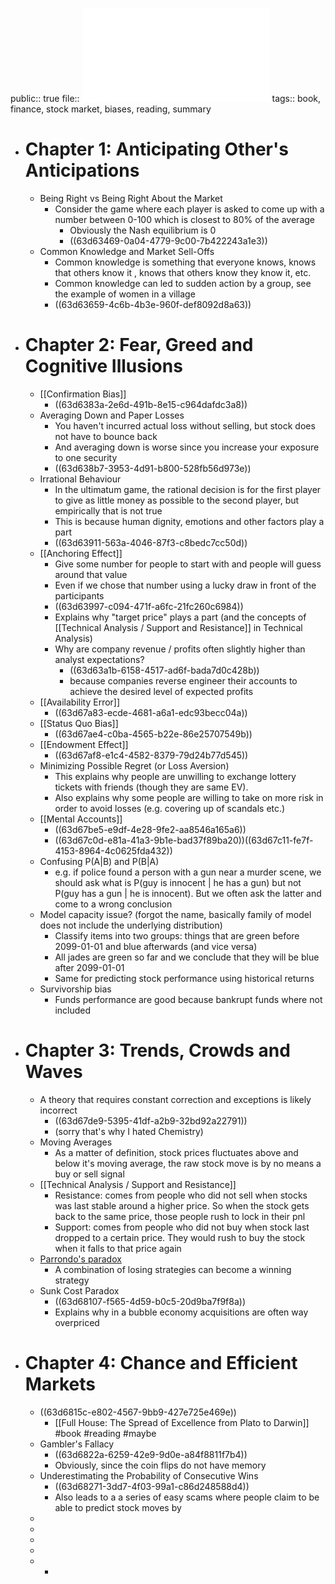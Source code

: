 public:: true
file:: ![A Mathematician Plays the Stock Market](../assets/John_Allen_Paulos_-_A_Mathematician_Plays_the_Stock_Market-Basic_Books_(2003)_1674982457123_0.pdf)
tags:: book, finance, stock market, biases, reading, summary

- # Chapter 1: Anticipating Other's Anticipations
	- Being Right vs Being Right About the Market
		- Consider the game where each player is asked to come up with a number between 0-100 which is closest to 80% of the average
			- Obviously the Nash equilibrium is 0
			- ((63d63469-0a04-4779-9c00-7b422243a1e3))
	- Common Knowledge and Market Sell-Offs
		- Common knowledge is something that everyone knows, knows that others know it , knows that others know they know it, etc.
		- Common knowledge can led to sudden action by a group, see the example of women in a village
		- ((63d63659-4c6b-4b3e-960f-def8092d8a63))
- # Chapter 2: Fear, Greed and Cognitive Illusions
	- [[Confirmation Bias]]
		- ((63d6383a-2e6d-491b-8e15-c964dafdc3a8))
	- Averaging Down and Paper Losses
		- You haven't incurred actual loss without selling, but stock does not have to bounce back
		- And averaging down is worse since you increase your exposure to one security
		- ((63d638b7-3953-4d91-b800-528fb56d973e))
	- Irrational Behaviour
		- In the ultimatum game, the rational decision is for the first player to give as little money as possible to the second player, but empirically that is not true
		- This is because human dignity, emotions and other factors play a part
		- ((63d63911-563a-4046-87f3-c8bedc7cc50d))
	- [[Anchoring Effect]]
		- Give some number for people to start with and people will guess around that value
		- Even if we chose that number using a lucky draw in front of the participants
		- ((63d63997-c094-471f-a6fc-21fc260c6984))
		- Explains why "target price" plays a part (and the concepts of [[Technical Analysis / Support and Resistance]] in Technical Analysis)
		- Why are company revenue / profits often slightly higher than analyst expectations?
			- ((63d63a1b-6158-4517-ad6f-bada7d0c428b))
			- because companies reverse engineer their accounts to achieve the desired level of expected profits
	- [[Availability Error]]
		- ((63d67a83-ecde-4681-a6a1-edc93becc04a))
	- [[Status Quo Bias]]
		- ((63d67ae4-c0ba-4565-b22e-86e25707549b))
	- [[Endowment Effect]]
		- ((63d67af8-e1c4-4582-8379-79d24b77d545))
	- Minimizing Possible Regret (or Loss Aversion)
		- This explains why people are unwilling to exchange lottery tickets with friends (though they are same EV).
		- Also explains why some people are willing to take on more risk in order to avoid losses (e.g. covering up of scandals etc.)
	- [[Mental Accounts]]
		- ((63d67be5-e9df-4e28-9fe2-aa8546a165a6))
		- ((63d67c0d-e81a-41a3-9b1e-bad37f89ba20))((63d67c11-fe7f-4153-8964-4c0625fda432))
	- Confusing P(A|B) and P(B|A)
		- e.g. if police found a person with a gun near a murder scene, we should ask what is P(guy is innocent | he has a gun) but not P(guy has a gun | he is innocent). But we often ask the latter and come to a wrong conclusion
	- Model capacity issue? (forgot the name, basically family of model does not include the underlying distribution)
		- Classify items into two groups: things that are green before 2099-01-01 and blue afterwards (and vice versa)
		- All jades are green so far and we conclude that they will be blue after 2099-01-01
		- Same for predicting stock performance using historical returns
	- Survivorship bias
		- Funds performance are good because bankrupt funds where not included
- # Chapter 3: Trends, Crowds and Waves
	- A theory that requires constant correction and exceptions is likely incorrect
		- ((63d67de9-5395-41df-a2b9-32bd92a22791))
		- (sorry that's why I hated Chemistry)
	- Moving Averages
		- As a matter of definition, stock prices fluctuates above and below it's moving average, the raw stock move is by no means a buy or sell signal
	- [[Technical Analysis / Support and Resistance]]
		- Resistance: comes from people who did not sell when stocks was last stable around a higher price. So when the stock gets back to the same price, those people rush to lock in their pnl
		- Support: comes from people who did not buy when stock last dropped to a certain price. They would rush to buy the stock when it falls to that price again
	- [Parrondo's paradox](https://en.wikipedia.org/wiki/Parrondo%27s_paradox)
		- A combination of losing strategies can become a winning strategy
	- Sunk Cost Paradox
		- ((63d68107-f565-4d59-b0c5-20d9ba7f9f8a))
		- Explains why in a bubble economy acquisitions are often way overpriced
- # Chapter 4: Chance and Efficient Markets
	- ((63d6815c-e802-4567-9bb9-427e725e469e))
		- [[Full House: The Spread of Excellence from Plato to Darwin]] #book #reading #maybe
	- Gambler's Fallacy
		- ((63d6822a-6259-42e9-9d0e-a84f8811f7b4))
		- Obviously, since the coin flips do not have memory
	- Underestimating the Probability of Consecutive Wins
		- ((63d68271-3dd7-4f03-99a1-c86d248588d4))
		- Also leads to a a series of easy scams where people claim to be able to predict stock moves by
	-
	-
	-
	-
	-
		-
